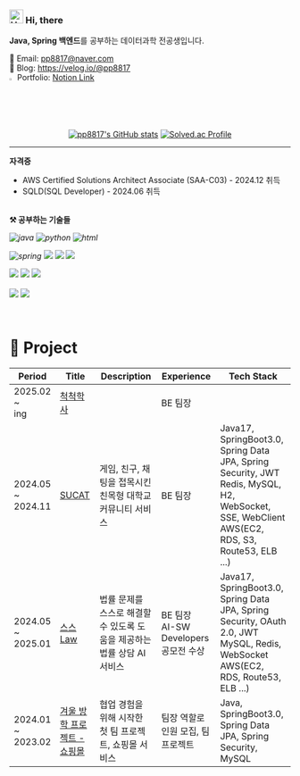 ### <img src="https://raw.githubusercontent.com/Tarikul-Islam-Anik/Animated-Fluent-Emojis/master/Emojis/Hand%20gestures/Hand%20with%20Fingers%20Splayed%20Light%20Skin%20Tone.png" alt="Hand with Fingers Splayed Light Skin Tone" width="25" height="25" /> Hi, there
<Strong>Java, Spring 백엔드</Strong>를 공부하는 데이터과학 전공생입니다.

<!--GITHUB_ACTIVITY:{"rows": 5}-->

📧 Email: pp8817@naver.com <br>
📗 Blog: <a href="https://velog.io/@pp8817">https://velog.io/@pp8817</a> <br>
<img src="https://raw.githubusercontent.com/Tarikul-Islam-Anik/Animated-Fluent-Emojis/master/Emojis/Hand%20gestures/Eyes.png" alt="Eyes" width="2%" /> Portfolio: [Notion Link](https://abiding-branch-9b1.notion.site/176dbad0f80a8000968ad724c97a77e5?pvs=4) <br>

<div align="center">
  
[![pp8817's GitHub stats](https://github-readme-stats.vercel.app/api?username=pp8817)](https://github.com/pp8817/github-readme-stats)
[![Solved.ac Profile](http://mazassumnida.wtf/api/v2/generate_badge?boj=pp8817)](https://solved.ac/pp8817/)

</div>

---
<Strong>자격증</Strong>
- AWS Certified Solutions Architect Associate (SAA-C03) - 2024.12 취득
- SQLD(SQL Developer) - 2024.06 취득

<br>
<Strong>⚒️ 공부하는 기술들</Strong>
<br>
<i>
<p>
  
![java](https://img.shields.io/badge/Java-ED8B00?style=for-the-badge&logo=openjdk&logoColor=white) 
![python](https://img.shields.io/badge/Python-14354C?style=for-the-badge&logo=python&logoColor=white) 
![html](https://img.shields.io/badge/HTML5-E34F26?style=for-the-badge&logo=html5&logoColor=white)
<br>

![spring](https://img.shields.io/badge/Spring-6DB33F?style=for-the-badge&logo=spring&logoColor=white) 
<img src="https://img.shields.io/badge/SpringBoot-6DB33F?style=for-the-badge&logo=SpringBoot&logoColor=white"> 
<img src="https://img.shields.io/badge/Spring Data JPA-6DB33F?style=for-the-badge&logo=spring&logoColor=white" /> 
<img src="https://img.shields.io/badge/Spring Security-6DB33F?style=for-the-badge&logo=springsecurity&logoColor=white" />
<br>

<img src="https://img.shields.io/badge/MySQL-4479A1?style=for-the-badge&logo=mysql&logoColor=white" /> 
<img src="https://img.shields.io/badge/redis-%23DD0031.svg?style=for-the-badge&logo=redis&logoColor=white" />
<img src="https://img.shields.io/badge/QueryDSL-0094F5?style=for-the-badge&logo=spring&logoColor=white" /> 

<br>
<br>
<img src="https://img.shields.io/badge/AWS-FF9900?style=for-the-badge&logo=amazonaws&logoColor=white" />
<img src="https://img.shields.io/badge/Docker-2496ED?style=for-the-badge&logo=docker&logoColor=white" />
</p>
</i>
<br>

# 🚀 Project

| Period                  | Title                                                                                                                                             | Description                                                                                | Experience                   | Tech Stack                                                                                    |
| ----------------------- | ------------------------------------------------------------------------------------------------------------------------------------------------- | ------------------------------------------------------------------------------------------ | ---------------------------- | --------------------------------------------------------------------------------------------- |
| 2025.02 <br>~ <br> ing      |   [척척학사](https://github.com/pp8817/Chukchuk-haksa_Server)                                |  | BE 팀장  |                                                           |
| 2024.05 <br>~ <br> 2024.11      |   [SUCAT](https://github.com/Suwon-University-Community-SUCAT/Sucat-Server)                                | 게임, 친구, 채팅을 접목시킨 친목형 대학교 커뮤니티 서비스   | BE 팀장  | Java17, SpringBoot3.0, Spring Data JPA, Spring Security, JWT <br> Redis, MySQL, H2, WebSocket, SSE, WebClient <br>AWS(EC2, RDS, S3, Route53, ELB ...)                                                            |
| 2024.05 <br>~ <br> 2025.01      | [스스Law](https://github.com/HanIum2024-AILawyer/SSL-Server)                                           | 법률 문제를 스스로 해결할 수 있도록 도움을 제공하는 법률 상담 AI 서비스     | BE 팀장<br>AI-SW Developers 공모전 수상  | Java17, SpringBoot3.0, Spring Data JPA, Spring Security, OAuth 2.0, JWT <br>MySQL, Redis, WebSocket <br>AWS(EC2, RDS, Route53, ELB ...)                              |
| 2024.01 <br>~ <br>2023.02 | [겨울 방학 프로젝트 - 쇼핑몰](https://github.com/Vacation-project/Server?tab=readme-ov-file)                                   | 협업 경험을 위해 시작한 첫 팀 프로젝트, 쇼핑몰 서비스  |   팀장 역할로 인원 모집, 팀 프로젝트   | Java, SpringBoot3.0, Spring Data JPA, Spring Security, MySQL                                                                         |

